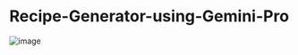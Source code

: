 # Recipe-Generator-using-Gemini-Pro
![image](https://github.com/sashamadkaikar/Recipe-Generator-using-Gemini-Pro/assets/124523856/ac133d85-ed3f-40f0-8e1e-96cbc185408d)
